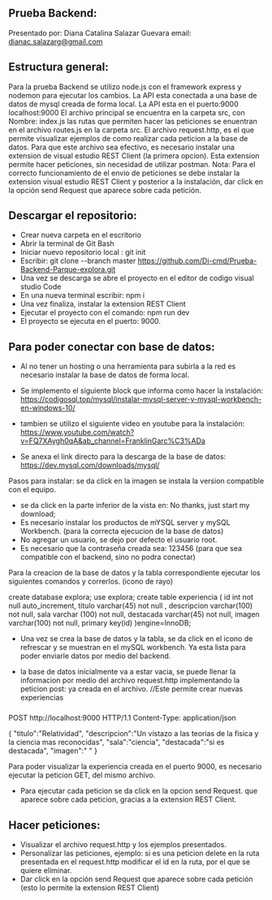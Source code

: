 ## Prueba Backend:
Presentado por: Diana Catalina Salazar Guevara
email: dianac.salazarg@gmail.com

## Estructura general:
Para la prueba Backend se utilizo node.js con el framework express y nodemon para ejecutar los cambios.
La API esta conectada a una base de datos de mysql creada de forma local.
La API esta en el puerto:9000  localhost:9000
El archivo principal se encuentra en la carpeta src, con Nombre: index.js
las rutas que permiten hacer las peticiones se enuentran en el archivo routes.js en la carpeta src.
El archivo request.http, es el que permite visualizar ejemplos de como realizar cada peticion a la base de datos. Para que este archivo sea efectivo, es necesario instalar una extension de visual estudio REST Client (la primera opcion). Esta extension permite hacer peticiones, sin necesidad de utilizar postman.
Nota: Para el correcto funcionamiento de el envio de peticiones se debe instalar la extension visual estudio REST Client y posterior a la instalación, dar click en la opción send Request que aparece sobre cada petición.

## Descargar el repositorio:

- Crear nueva carpeta en el escritorio
- Abrir la terminal de Git Bash 
- Iniciar nuevo repositorio local : git init 
- Escribir: git clone --branch master https://github.com/Di-cmd/Prueba-Backend-Parque-explora.git
- Una vez se descarga se abre el proyecto en el editor de codigo visual studio Code
- En una nueva terminal escribir: npm i
- Una vez finaliza, instalar la extension REST Client
- Ejecutar el proyecto con el comando: npm run dev
- El proyecto se ejecuta en el puerto: 9000.



## Para poder conectar con base de datos:
- Al no tener un hosting o una herramienta para subirla a la red es necesario instalar la base de datos de forma local.

- Se implemento el siguiente block que informa como hacer la instalación: 
https://codigosql.top/mysql/instalar-mysql-server-y-mysql-workbench-en-windows-10/

- tambien se utilizo el siguiente video en youtube para la instalación:
https://www.youtube.com/watch?v=FQ7XAygh0qA&ab_channel=FranklinGarc%C3%ADa

- Se anexa el link directo para la descarga de la base de datos:
https://dev.mysql.com/downloads/mysql/

Pasos para instalar: 
se da click en la imagen 
se instala la version compatible con el equipo.
- se da click en la parte inferior de la vista en:  No thanks, just start my download;
- Es necesario instalar los productos de mYSQL server y mySQL Workbench. (para la correcta ejecucion de la base de datos)
- No agregar un usuario, se dejo por defecto el usuario root.
- Es necesario que la contraseña creada sea:  123456    (para que sea compatible con el backend, sino no podra conectar)

Para la creacion de la base de datos y la tabla correspondiente ejecutar los siguientes comandos y correrlos. (icono de rayo)

create database explora; 
use explora;
create table experiencia (
id int not null auto_increment,
titulo varchar(45) not null ,
descripcion varchar(100) not null,
sala varchar (100) not null,
destacada varchar(45) not null,
imagen varchar(100) not null,
primary key(id)
)engine=InnoDB;


- Una vez se crea la base de datos y la tabla, se da click en el icono de refrescar y se muestran en el mySQL workbench. Ya esta lista para poder enviarle datos por medio del backend. 

- la base de datos inicialmente va a estar vacia, se puede llenar la informacion por medio del archivo request.http
implementando la peticion post: ya creada en el archivo. 
//Este permite crear nuevas experiencias
###
POST http://localhost:9000 HTTP/1.1
Content-Type: application/json

{
    "titulo":"Relatividad",
    "descripcion":"Un vistazo a las teorias de la fisica y la ciencia mas reconocidas",
    "sala":"ciencia",
    "destacada":"si es destacada",
    "imagen":" "
}

Para poder visualizar la experiencia creada en el puerto 9000, es necesario ejecutar la peticion GET, del mismo archivo. 

- Para ejecutar cada peticion se da click en la opcion send Request. que aparece sobre cada peticion, gracias a la extension REST Client. 



## Hacer peticiones:

- Visualizar el archivo request.http y los ejemplos presentados.
- Personalizar las peticiones, ejemplo: si es una peticion delete en la ruta presentada en el request.http modificar el id en la ruta, por el que se quiere eliminar.
- Dar click en la opción send Request que aparece sobre cada petición (esto lo permite la extension REST Client)

